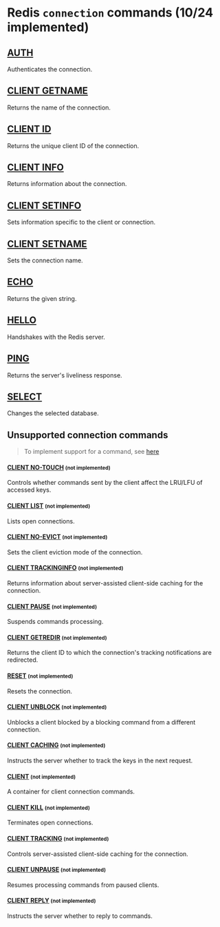 # Redis `connection` commands (10/24 implemented)

## [AUTH](https://redis.io/commands/auth/)

Authenticates the connection.

## [CLIENT GETNAME](https://redis.io/commands/client-getname/)

Returns the name of the connection.

## [CLIENT ID](https://redis.io/commands/client-id/)

Returns the unique client ID of the connection.

## [CLIENT INFO](https://redis.io/commands/client-info/)

Returns information about the connection.

## [CLIENT SETINFO](https://redis.io/commands/client-setinfo/)

Sets information specific to the client or connection.

## [CLIENT SETNAME](https://redis.io/commands/client-setname/)

Sets the connection name.

## [ECHO](https://redis.io/commands/echo/)

Returns the given string.

## [HELLO](https://redis.io/commands/hello/)

Handshakes with the Redis server.

## [PING](https://redis.io/commands/ping/)

Returns the server's liveliness response.

## [SELECT](https://redis.io/commands/select/)

Changes the selected database.


## Unsupported connection commands 
> To implement support for a command, see [here](/guides/implement-command/) 

#### [CLIENT NO-TOUCH](https://redis.io/commands/client-no-touch/) <small>(not implemented)</small>

Controls whether commands sent by the client affect the LRU/LFU of accessed keys.

#### [CLIENT LIST](https://redis.io/commands/client-list/) <small>(not implemented)</small>

Lists open connections.

#### [CLIENT NO-EVICT](https://redis.io/commands/client-no-evict/) <small>(not implemented)</small>

Sets the client eviction mode of the connection.

#### [CLIENT TRACKINGINFO](https://redis.io/commands/client-trackinginfo/) <small>(not implemented)</small>

Returns information about server-assisted client-side caching for the connection.

#### [CLIENT PAUSE](https://redis.io/commands/client-pause/) <small>(not implemented)</small>

Suspends commands processing.

#### [CLIENT GETREDIR](https://redis.io/commands/client-getredir/) <small>(not implemented)</small>

Returns the client ID to which the connection's tracking notifications are redirected.

#### [RESET](https://redis.io/commands/reset/) <small>(not implemented)</small>

Resets the connection.

#### [CLIENT UNBLOCK](https://redis.io/commands/client-unblock/) <small>(not implemented)</small>

Unblocks a client blocked by a blocking command from a different connection.

#### [CLIENT CACHING](https://redis.io/commands/client-caching/) <small>(not implemented)</small>

Instructs the server whether to track the keys in the next request.

#### [CLIENT](https://redis.io/commands/client/) <small>(not implemented)</small>

A container for client connection commands.

#### [CLIENT KILL](https://redis.io/commands/client-kill/) <small>(not implemented)</small>

Terminates open connections.

#### [CLIENT TRACKING](https://redis.io/commands/client-tracking/) <small>(not implemented)</small>

Controls server-assisted client-side caching for the connection.

#### [CLIENT UNPAUSE](https://redis.io/commands/client-unpause/) <small>(not implemented)</small>

Resumes processing commands from paused clients.

#### [CLIENT REPLY](https://redis.io/commands/client-reply/) <small>(not implemented)</small>

Instructs the server whether to reply to commands.


